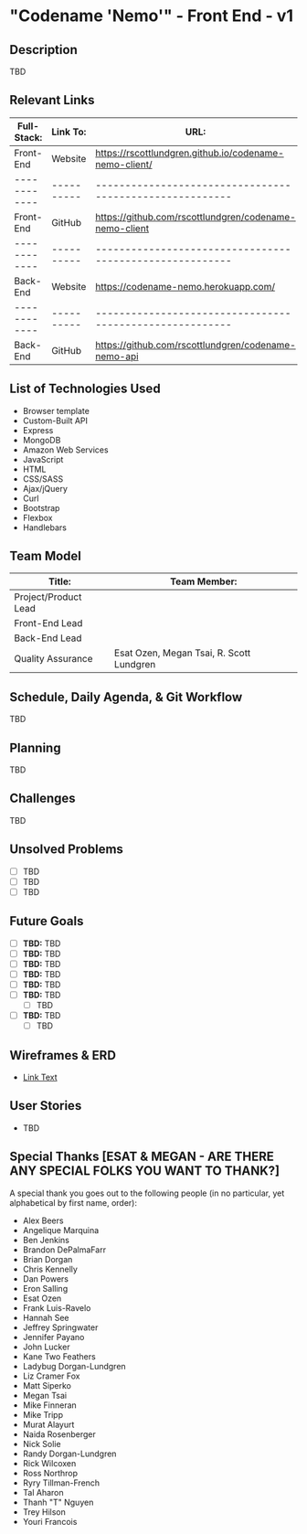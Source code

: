 # "Codename 'Nemo'" - Front End - v1

## Description
TBD

## Relevant Links
Full-Stack: | Link To: | URL:
------------|----------|--------------------------------------------------------
Front-End   | Website  | https://rscottlundgren.github.io/codename-nemo-client/
------------|----------|--------------------------------------------------------
Front-End   | GitHub   | https://github.com/rscottlundgren/codename-nemo-client
------------|----------|--------------------------------------------------------
Back-End    | Website  | https://codename-nemo.herokuapp.com/
------------|----------|--------------------------------------------------------
Back-End    | GitHub   | https://github.com/rscottlundgren/codename-nemo-api

## List of Technologies Used
- Browser template
- Custom-Built API
- Express
- MongoDB
- Amazon Web Services
- JavaScript
- HTML
- CSS/SASS
- Ajax/jQuery
- Curl
- Bootstrap
- Flexbox
- Handlebars

## Team Model
Title:               | Team Member:
---------------------|----------------------------------------------------------
Project/Product Lead |
Front-End Lead       |
Back-End Lead        |
Quality Assurance    | Esat Ozen, Megan Tsai, R. Scott Lundgren

## Schedule, Daily Agenda, & Git Workflow
TBD

## Planning
TBD

## Challenges
TBD

## Unsolved Problems
* [ ] TBD
* [ ] TBD
* [ ] TBD

## Future Goals
* [ ] __TBD:__ TBD
* [ ] __TBD:__ TBD
* [ ] __TBD:__ TBD
* [ ] __TBD:__ TBD
* [ ] __TBD:__ TBD
* [ ] __TBD:__ TBD
    * [ ] TBD

* [ ] __TBD:__ TBD
    * [ ] TBD

## Wireframes & ERD
- [Link Text](URL)

## User Stories
- TBD

## Special Thanks [ESAT & MEGAN - ARE THERE ANY SPECIAL FOLKS YOU WANT TO THANK?]
A special thank you goes out to the following people (in no particular, yet alphabetical by first name, order):

- Alex Beers
- Angelique Marquina
- Ben Jenkins
- Brandon DePalmaFarr
- Brian Dorgan
- Chris Kennelly
- Dan Powers
- Eron Salling
- Esat Ozen
- Frank Luis-Ravelo
- Hannah See
- Jeffrey Springwater
- Jennifer Payano
- John Lucker
- Kane Two Feathers
- Ladybug Dorgan-Lundgren
- Liz Cramer Fox
- Matt Siperko
- Megan Tsai
- Mike Finneran
- Mike Tripp
- Murat Alayurt
- Naida Rosenberger
- Nick Solie
- Randy Dorgan-Lundgren
- Rick Wilcoxen
- Ross Northrop
- Ryry Tillman-French
- Tal Aharon
- Thanh "T" Nguyen
- Trey Hilson
- Youri Francois
